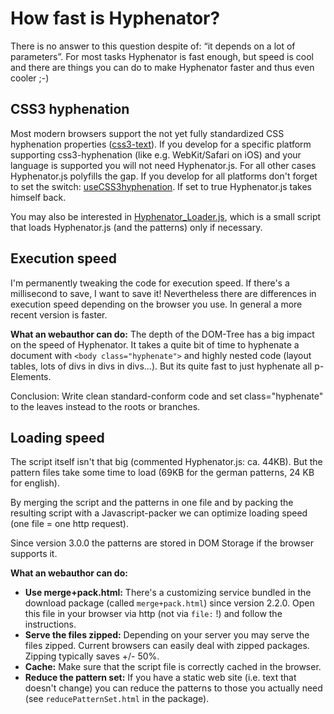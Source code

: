# How fast is Hyphenator? #

There is no answer to this question despite of: “it depends on a lot of parameters”.
For most tasks Hyphenator is fast enough, but speed is cool and there are things you can do to make Hyphenator faster and thus even cooler ;-)

## CSS3 hyphenation ##
Most modern browsers support the not yet fully standardized CSS hyphenation properties ([css3-text](http://www.w3.org/TR/css3-text/#hyphenation)). If you develop for a specific platform supporting css3-hyphenation (like e.g. WebKit/Safari on iOS) and your language is supported you will not need Hyphenator.js.
For all other cases Hyphenator.js polyfills the gap.
If you develop for all platforms don't forget to set the switch: [useCSS3hyphenation](https://github.com/mnater/Hyphenator/blob/wiki/en_PublicAPI.md#property-usecss3hyphenation).
If set to true Hyphenator.js takes himself back.

You may also be interested in [Hyphenator\_Loader.js](https://github.com/mnater/Hyphenator/blob/wiki/en_HowToUseHyphenator.md), which is a small script that loads Hyphenator.js (and the patterns) only if necessary.

## Execution speed ##
I'm permanently tweaking the code for execution speed. If there's a millisecond to save, I want to save it!
Nevertheless there are differences in execution speed depending on the browser you use. In general a more recent version is faster.

**What an webauthor can do:**
The depth of the DOM-Tree has a big impact on the speed of Hyphenator. It takes a quite bit of time to hyphenate a document with `<body class="hyphenate">` and highly nested code (layout tables, lots of divs in divs in divs...). But its quite fast to just hyphenate all p-Elements.

Conclusion: Write clean standard-conform code and set class="hyphenate" to the leaves instead to the roots or branches.

## Loading speed ##
The script itself isn't that big (commented Hyphenator.js: ca. 44KB). But the pattern files take some time to load (69KB for the german patterns, 24 KB for english).

By merging the script and the patterns in one file and by packing the resulting script with a Javascript-packer we can optimize loading speed (one file = one http request).

Since version 3.0.0 the patterns are stored in DOM Storage if the browser supports it.

**What an webauthor can do:**
  * **Use merge+pack.html:** There's a customizing service bundled in the download package (called `merge+pack.html`) since version 2.2.0. Open this file in your browser via http (not via `file:` !) and follow the instructions.
  * **Serve the files zipped:** Depending on your server you may serve the files zipped. Current browsers can easily deal with zipped packages. Zipping typically saves +/- 50%.
  * **Cache:** Make sure that the script file is correctly cached in the browser.
  * **Reduce the pattern set:** If you have a static web site (i.e. text that doesn't change) you can reduce the patterns to those you actually need (see `reducePatternSet.html` in the package).